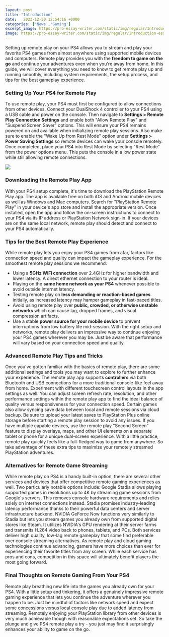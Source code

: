 ```yaml
---
layout: post
title: "Introduction"
date:   2023-12-30 12:54:16 +0000
categories: ['News','Gaming']
excerpt_image: https://pro-essay-writer.com/static/img/regular/Introduction-essay.jpg
image: https://pro-essay-writer.com/static/img/regular/Introduction-essay.jpg
---
```


Setting up remote play on your PS4 allows you to stream and play your favorite PS4 games from almost anywhere using supported mobile devices and computers. Remote play provides you with the **freedom to game on the go** and continue your adventures even when you're away from home. In this guide, we will cover everything you need to know to get remote play up and running smoothly, including system requirements, the setup process, and tips for the best gameplay experience.
### Setting Up Your PS4 for Remote Play
To use remote play, your PS4 must first be configured to allow connections from other devices. Connect your DualShock 4 controller to your PS4 using a USB cable and power on the console. Then navigate to **Settings > Remote Play Connection Settings** and enable both "Allow Remote Play" and "Suspend Screen Saver" options. This will ensure your PS4 remains powered on and available when initializing remote play sessions. Also make sure to enable the "Wake Up from Rest Mode" option under **Settings > Power Saving Settings** so remote devices can wake your console remotely. Once completed, place your PS4 into Rest Mode by selecting "Rest Mode" from the power options menu. This puts the console in a low power state while still allowing remote connections.

![](https://steemitimages.com/0x0/http://www.yourfreelancetips.com/wp-content/uploads/2015/10/Introduction.png)
### Downloading the Remote Play App
With your PS4 setup complete, it's time to download the PlayStation Remote Play app. The app is available free on both iOS and Android mobile devices as well as Windows and Mac computers. Search for "PlayStation Remote Play" in your device's app store and install the appropriate version. Once installed, open the app and follow the on-screen instructions to connect to your PS4 via its IP address or PlayStation Network sign-in. If your devices are on the same local network, remote play should detect and connect to your PS4 automatically.
### Tips for the Best Remote Play Experience
While remote play lets you enjoy your PS4 games from afar, factors like connection speed and quality can impact the gameplay experience. For the smoothest remote play sessions we recommend:
- Using a **5GHz WiFi connection** over 2.4GHz for higher bandwidth and lower latency. A direct ethernet connection to your router is ideal. 
- Playing on the **same home network as your PS4** whenever possible to avoid outside internet latency. 
- Testing remote play on **less demanding or reaction-based games** initially, as increased latency may hamper gameplay in fast-paced titles. 
- Avoid using remote play over **public, crowded, or otherwise unstable networks** which can cause lag, dropped frames, and visual compression artifacts.
- Use a stable **power source for your mobile device** to prevent interruptions from low battery life mid-session.
With the right setup and networks, remote play delivers an impressive way to continue enjoying your PS4 games wherever you may be. Just be aware that performance will vary based on your connection speed and quality.
### Advanced Remote Play Tips and Tricks
Once you've gotten familiar with the basics of remote play, there are some additional settings and tools you may want to explore to further enhance your experience.
The remote play app supports **controllers** via both Bluetooth and USB connections for a more traditional console-like feel away from home. Experiment with different touchscreen control layouts in the app settings as well. 
You can adjust screen refresh rate, resolution, and other performance settings within the remote play app to find the ideal balance of quality versus responsiveness for your connection speed. 
Certain games also allow syncing save data between local and remote sessions via cloud backup. Be sure to upload your latest saves to PlayStation Plus online storage before starting a remote play session to avoid any issues.
If you have multiple capable devices, use the remote play "Second Screen" feature to display overlays, maps, and other UI elements on a separate tablet or phone for a unique dual-screen experience.
With a little practice, remote play quickly feels like a full-fledged way to game from anywhere. So take advantage of these extra tips to maximize your remotely streamed PlayStation adventures.
### Alternatives for Remote Game Streaming
While remote play on PS4 is a handy built-in option, there are several other services and devices that offer competitive remote gaming experiences as well. Two particularly notable options include:
Google Stadia allows playing supported games in resolutions up to 4K by streaming game sessions from Google's servers. This removes console hardware requirements and relies solely on internet connections instead. Stadia promises industry-leading latency performance thanks to their powerful data centers and server infrastructure backend. 
NVIDIA GeForce Now functions very similarly to Stadia but lets you stream games you already own from supported digital stores like Steam. It utilizes NVIDIA's GPU rendering at their server farms and transmits H.264 video back to phones, tablets, and PCs. Both services deliver high quality, low-lag remote gameplay that some find preferable over console streaming alternatives.
As remote play and cloud gaming technologies continue advancing, gamers have more choices than ever for experiencing their favorite titles from any screen. While each service has pros and cons, competition in this space will ultimately benefit players the most going forward.
### Final Thoughts on Remote Gaming From Your PS4  
Remote play breathing new life into the games you already own for your PS4. With a little setup and tinkering, it offers a genuinely impressive remote gaming experience that lets you continue the adventure wherever you happen to be. Just be mindful of factors like network speed and expect some concessions versus local console play due to added latency from streaming. Remotely enjoying your PlayStation library from other devices is very much achievable though with reasonable expectations set. So take the plunge and give PS4 remote play a try - you just may find it surprisingly enhances your ability to game on the go.